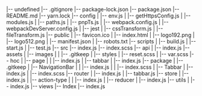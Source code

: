 |-- undefined
    |-- .gitignore
    |-- package-lock.json
    |-- package.json
    |-- README.md
    |-- yarn.lock
    |-- config
    |   |-- env.js
    |   |-- getHttpsConfig.js
    |   |-- modules.js
    |   |-- paths.js
    |   |-- pnpTs.js
    |   |-- webpack.config.js
    |   |-- webpackDevServer.config.js
    |   |-- jest
    |       |-- cssTransform.js
    |       |-- fileTransform.js
    |-- public
    |   |-- favicon.ico
    |   |-- index.html
    |   |-- logo192.png
    |   |-- logo512.png
    |   |-- manifest.json
    |   |-- robots.txt
    |-- scripts
    |   |-- build.js
    |   |-- start.js
    |   |-- test.js
    |-- src
        |-- index.js
        |-- index.scss
        |-- api
        |   |-- index.js
        |-- assets
        |   |-- images
        |   |   |-- .gitkeep
        |   |-- styles
        |       |-- reset.scss
        |       |-- var.scss
        |-- hoc
        |   |-- page
        |   |   |-- index.js
        |   |-- tabbar
        |       |-- index.js
        |-- package
        |   |-- .gitkeep
        |   |-- NavigationBar
        |   |   |-- index.js
        |   |   |-- index.scss
        |   |-- Tabbar
        |       |-- index.js
        |       |-- index.scss
        |-- router
        |   |-- index.js
        |   |-- tabbar.js
        |-- store
        |   |-- index.js
        |   |-- action-type
        |   |   |-- index.js
        |   |-- reducer
        |       |-- index.js
        |-- utils
        |   |-- index.js
        |-- views
            |-- Index
                |-- index.js
